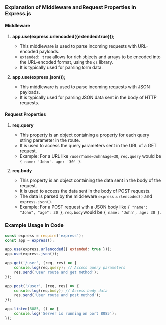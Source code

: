 ### Explanation of Middleware and Request Properties in Express.js

#### Middleware
1. **app.use(express.urlencoded({extended:true}));**
   - This middleware is used to parse incoming requests with URL-encoded payloads.
   - `extended: true` allows for rich objects and arrays to be encoded into the URL-encoded format, using the `qs` library.
   - It is typically used for parsing form data.

2. **app.use(express.json());**
   - This middleware is used to parse incoming requests with JSON payloads.
   - It is typically used for parsing JSON data sent in the body of HTTP requests.

#### Request Properties
1. **req.query**
   - This property is an object containing a property for each query string parameter in the route.
   - It is used to access the query parameters sent in the URL of a GET request.
   - Example: For a URL like `/user?name=John&age=30`, `req.query` would be `{ name: 'John', age: '30' }`.

2. **req.body**
   - This property is an object containing the data sent in the body of the request.
   - It is used to access the data sent in the body of POST requests.
   - The data is parsed by the middleware `express.urlencoded()` and `express.json()`.
   - Example: For a POST request with a JSON body like `{ "name": "John", "age": 30 }`, `req.body` would be `{ name: 'John', age: 30 }`.

### Example Usage in Code
```javascript
const express = require('express');
const app = express();

app.use(express.urlencoded({ extended: true }));
app.use(express.json());

app.get('/user', (req, res) => {
    console.log(req.query); // Access query parameters
    res.send('User route and get method');
});

app.post('/user', (req, res) => {
    console.log(req.body); // Access body data
    res.send('User route and post method');
});

app.listen(8085, () => {
    console.log('Server is running on port 8085');
});
```